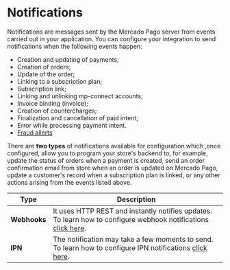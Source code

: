 # Notifications

Notifications are messages sent by the Mercado Pago server from events carried out in your application. You can configure your integration to send notifications when the following events happen:

* Creation and updating of payments;
* Creation of orders;
* Update of the order;
* Linking to a subscription plan;
* Subscription link;
* Linking and unlinking mp-connect accounts;
* Invoice binding (invoice);
* Creation of countercharges;
* Finalization and cancellation of paid intent;
* Error while processing payment intent.
* [Fraud allerts](/developers/en/docs/additional-content/chargebacks/how-to-prevent)

There are **two types** of notifications available for configuration which ,once configured, allow you to program your store's backend to, for example, update the status of orders when a payment is created, send an order confirmation email from store when an order is updated on Mercado Pago, update a customer's record when a subscription plan is linked, or any other actions arising from the events listed above.


| Type | Description |
| --- | --- |
| **Webhooks** | It uses HTTP REST and instantly notifies updates. To learn how to configure webhook notifications [click here](/developers/en/guides/additional-content/notifications/webhooks/webhooks). |
| **IPN** | The notification may take a few moments to send. To learn how to configure IPN notifications [click here](/developers/en/guides/additional-content/notifications/ipn/introduction). |